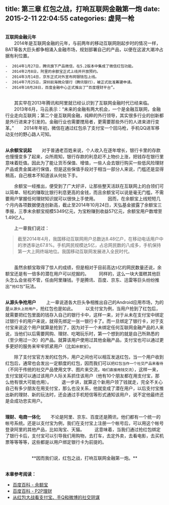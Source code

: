 title: 第三章 红包之战，打响互联网金融第一炮
date: 2015-2-11 22:04:55
categories: 虚晃一枪
---

<br>**互联网金融元年**
<br>　　2014年是互联网金融的元年，与前两年的移动互联网刚起步时的情况一样，BAT等各大巨头都争相涌入金融市场，规划部署自己的产品，以便在这波大潮冲占据有利位置。

	-  2014年1月27日，腾讯旗下产品微信，在5.2版本中集成了微信红包功能。
	-  2014年2月8日，阿里的余额宝正式上线并开放预约。
	-  2014年3月14日，京东正式对外宣布网银钱包上线。
	-  2014年7月25日，深圳前海微众银行（腾讯银行），被正式批准筹建申请。
	-  2014年10月28日，百度金融中心正式推出了“百度理财平台”。

<br>　　其实早在2013年腾讯和阿里就已经认识到了互联网金融时代已经来临。
　　2013年6月，马云表示：“未来的金融有两大机会，一个是金融互联网，金融行业走向互联网；第二个是互联网金融，纯粹的外行领导，其实很多行业的创新都是外行进来才引发的。金融行业也需要搅局者，更需要那些外行的人进来进行变革。”
　　2014年年初，微信在通过红包杀了支付宝一个回马枪，手机QQ进军移动支付的野心路人可知。

<br>**从余额宝说起**
　　对于普通老百姓来说，个人收入在逐年增长，银行卡里的存款也慢慢变多了起来，众所周知，银行存款的利息赶不上物价上涨，把钱存在银行里意味着贬值。因此为了能让货币保值、增值，一些人会去银行购买一些低风险理财产品或贵金属进行保值，但是这些保值手段对于相当一部分人来说，门槛还是显得稍高，自己根本不知道该从何处下手。

　　余额宝一经推出，便受到了广大好评，让那些整天活跃在互联网上的白领们可以简单、轻松的赚取比银行利息更高的金钱，而且余额宝可以说是毫无门槛，不需要用户掌握任何理财知识就可以很快上手使用。
　　因而，在余额宝上线短短几个月内各项数据便连创新高，截止至2014年10月24日，天弘基金披露了余额宝三季报，三季末余额宝规模5349亿元，为宝粉赚到收益57亿元，余额宝用户数增至1.49亿人。

　　上一章我们说过：

>截至2014年4月，我国移动互联网用户总数达8.48亿户，在移动电话用户中的渗透率达67.8%。手机网民规模达5亿，占总网民数的八成多，手机保持第一大上网终端地位。我国移动互联网发展进入全民时代。

<br>　　虽然余额宝取得了惊人的成绩，但是相对于目前高达`5`亿的网民数量还说，余额宝还是有一倍多的潜在用户可以挖掘的。
　　同样的，这么一块大蛋糕其他巨头怎么会坐视不管，任由阿里赚钱。于是腾讯、百度、京东、迅雷等巨头纷纷推出`“抢红包”`玩法。

<br>**从源头争抢用户**
　　上一章说道各大巨头争相推出自己的Android应用市场，为的是`从源头上抢用户`，抢红包也是如此。
　　以支付宝为例，当用户抢到了红包后，就需要把红包里面的钱存入自己的银行卡中，这样一来，对于从未在支付宝中绑定过银行卡的用户来说，就得先绑定一张一银行卡了。而一旦绑定了银行卡，对于支付宝来说这个用户就算是抢到了，因为对于一个未绑定任何互联网金融产品的人来说，当他们以后需要网购、理财、吃喝玩乐时，第一个想到的就是自己所熟悉的（至少用过一次）的产品。就算该用户使用过其他金融产品，支付宝也可以通过更多更好的服务来牢牢抓紧用户（比如`余额宝`）。

　　除了支付宝官方发的红包外，用户之间也可以相互发送红包，当一个用户收到红包后，通常也会发出一定额度的红包，因而我们可以`把红包当作一个社交产品来看待`（不同于传统的社交产品使用文字、图片来交流，`咱们直接用钱交流`），这样一来，支付宝就可以通过该用户人际关系抓住该用户（他有10个朋友都在用支付宝，那么他有很大可能也用）。
　　退一步讲，就算这个新用户领了钱就走，完全不关心自己有多少朋友在用支付宝，那么也没关系，他就变成了潜在用户，以后支付宝推出新的理财、新的玩法时，还会通过手机短信等形式通知该用户，说不定他最终还是会成功忠实用户。


<br>**理财、电商一体化**
　　不论是阿里、京东、百度还是腾讯，他们都有一个统一的帐号系统。还是以支付宝为例，我们在支付宝上注册一个帐号后，可以用这个帐号登录阿里的其他产品，比如淘宝、天猫。
　　这意味着，当我们通过抢红包绑定了银行卡后，支付宝可以引导我们用购物，去打车，去定外卖，去看电影，去买机票等等等等，这些都是以用户绑定银行卡为前提的。

<br>
<center>**因而我们说，红包之战，打响互联网金融第一炮。**</center>

<br>**本章参考阅读：**
- [百度百科 - 余额宝](http://baike.baidu.com/view/10673910.htm)
- [百度百科 - P2P理财](http://baike.baidu.com/view/9380073.htm)
- [从红包大战看支付宝、手Q和微博的社交阴谋](http://www.donews.com/idonews/article/5571.shtm)





<br><br>